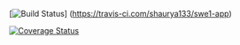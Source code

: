 [![Build Status](https://travis-ci.com/shaurya133/swe1-app.svg?branch=master)]
(https://travis-ci.com/shaurya133/swe1-app)

[![Coverage Status](https://coveralls.io/repos/github/shaurya133/swe1-app/badge.svg?branch=master)](https://coveralls.io/github/shaurya133/swe1-app?branch=master)
